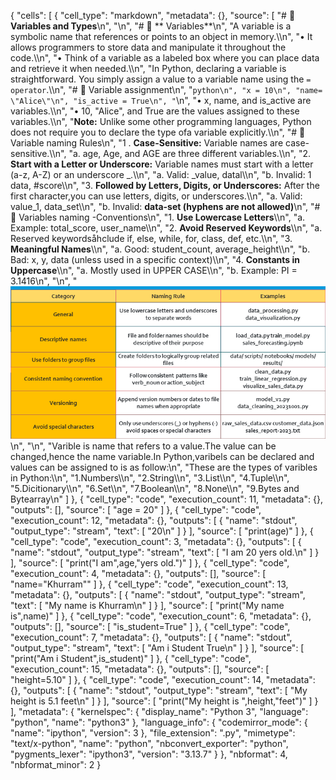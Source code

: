 {
 "cells": [
  {
   "cell_type": "markdown",
   "metadata": {},
   "source": [
    "# 📘 **Variables and Types**\n",
    "\n",
    "# 📘 ** Variables**\n",
    "A variable is a symbolic name that references or points to an object in memory.\\\n",
    "• It allows programmers to store data and manipulate it throughout the code.\\\n",
    "• Think of a variable as a labeled box where you can place data and retrieve it when needed.\\\n",
    "In Python, declaring a variable is straightforward. You simply assign a value to a variable name using the ```= operator```.\\\n",
    "# 📘 Variable assignment\n",
    "```python\n",
    "x = 10\n",
    "name= \"Alice\"\n",
    "is_active = True\n",
    "```\n",
    "• x, name, and is_active are variables.\\\n",
    "• 10, \"Alice\", and True are the values assigned to these variables.\\\n",
    "**Note:** Unlike some other programming languages, Python does not require you to declare the type ofa variable explicitly.\\\n",
    "# 📘 Variable naming Rules\n",
    "1 . **Case-Sensitive:** Variable names are case-sensitive.\\\n",
    "a. age, Age, and AGE are three different variables.\\\n",
    "2. **Start with a Letter or Underscore:** Variable names must start with a letter (a-z, A-Z) or an underscore _.\\\n",
    "a. Valid: _value, datal\\\n",
    "b. Invalid: 1 data, #score\\\n",
    "3. **Followed by Letters, Digits, or Underscores:** After the first character,you can use letters, digits, or underscores.\\\n",
    "a. Valid: value_1, data_set\\\n",
    "b. Invalid: **data-set (hyphens are not allowed)**\n",
    "# 📘 Variables naming -Conventions\n",
    "1. **Use Lowercase Letters**\\\n",
    "a. Example: total_score, user_name\\\n",
    "2. **Avoid Reserved Keywords**\\\n",
    "a. Reserved keywordsåhclude if, else, while, for, class, def, etc.\\\n",
    "3. **Meaningful Names**\\\n",
    "a. Good: student_count, average_height\\\n",
    "b. Bad: x, y, data (unless used in a specific context)\\\n",
    "4. **Constants in Uppercase**\\\n",
    "a. Mostly used in UPPER CASE\\\n",
    "b. Example: PI = 3.1416\n",
    "\n",
    "![Figure_01](Fig01.png)\n",
    "\n",
    "Varible is name that refers to a value.The value can be changed,hence the name variable.In Python,varibels can be declared and values can be assigned to is as follow:\n",
    "These are the types of varibles in Python:\\\n",
    "1.Numbers\\\n",
    "2.String\\\n",
    "3.List\\\n",
    "4.Tuple\\\n",
    "5.Dicitionary\\\n",
    "6.Set\\\n",
    "7.Boolean\\\n",
    "8.None\\\n",
    "9.Bytes and Bytearray\n"
   ]
  },
  {
   "cell_type": "code",
   "execution_count": 11,
   "metadata": {},
   "outputs": [],
   "source": [
    "age = 20"
   ]
  },
  {
   "cell_type": "code",
   "execution_count": 12,
   "metadata": {},
   "outputs": [
    {
     "name": "stdout",
     "output_type": "stream",
     "text": [
      "20\n"
     ]
    }
   ],
   "source": [
    "print(age)"
   ]
  },
  {
   "cell_type": "code",
   "execution_count": 3,
   "metadata": {},
   "outputs": [
    {
     "name": "stdout",
     "output_type": "stream",
     "text": [
      "I am 20 yers old.\n"
     ]
    }
   ],
   "source": [
    "print(\"I am\",age,\"yers old.\")"
   ]
  },
  {
   "cell_type": "code",
   "execution_count": 4,
   "metadata": {},
   "outputs": [],
   "source": [
    "name=\"Khurram\""
   ]
  },
  {
   "cell_type": "code",
   "execution_count": 13,
   "metadata": {},
   "outputs": [
    {
     "name": "stdout",
     "output_type": "stream",
     "text": [
      "My name is Khurram\n"
     ]
    }
   ],
   "source": [
    "print(\"My name is\",name)"
   ]
  },
  {
   "cell_type": "code",
   "execution_count": 6,
   "metadata": {},
   "outputs": [],
   "source": [
    "is_student=True"
   ]
  },
  {
   "cell_type": "code",
   "execution_count": 7,
   "metadata": {},
   "outputs": [
    {
     "name": "stdout",
     "output_type": "stream",
     "text": [
      "Am i Student True\n"
     ]
    }
   ],
   "source": [
    "print(\"Am i Student\",is_student)"
   ]
  },
  {
   "cell_type": "code",
   "execution_count": 15,
   "metadata": {},
   "outputs": [],
   "source": [
    "height=5.10"
   ]
  },
  {
   "cell_type": "code",
   "execution_count": 14,
   "metadata": {},
   "outputs": [
    {
     "name": "stdout",
     "output_type": "stream",
     "text": [
      "My height is  5.1 feet\n"
     ]
    }
   ],
   "source": [
    "print(\"My height is \",height,\"feet\")"
   ]
  }
 ],
 "metadata": {
  "kernelspec": {
   "display_name": "Python 3",
   "language": "python",
   "name": "python3"
  },
  "language_info": {
   "codemirror_mode": {
    "name": "ipython",
    "version": 3
   },
   "file_extension": ".py",
   "mimetype": "text/x-python",
   "name": "python",
   "nbconvert_exporter": "python",
   "pygments_lexer": "ipython3",
   "version": "3.13.7"
  }
 },
 "nbformat": 4,
 "nbformat_minor": 2
}
